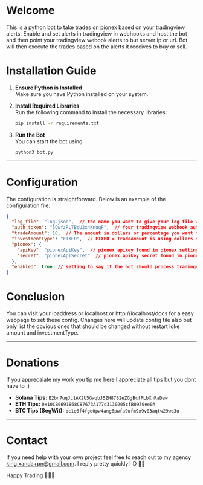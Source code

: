 # Welcome
This is a python bot to take trades on pionex based on your tradingview alerts. Enable and set alerts in tradingview in webhooks and host the bot and then point your tradingview webook alerts to but server ip or url. 
Bot will then execute the trades based on the alerts it receives to buy or sell. 


# Installation Guide

1. **Ensure Python is Installed**  
   Make sure you have Python installed on your system.

2. **Install Required Libraries**  
   Run the following command to install the necessary libraries:
   ```bash
   pip install -r requirements.txt
   ```

3. **Run the Bot**  
   You can start the bot using:
   ```bash
   python3 bot.py
   ```

---

# Configuration

The configuration is straightforward. Below is an example of the configuration file:
```json
{
  "log_file": "log.json",  // the name you want to give your log file where trades done are logged. Also errors.
  "auth_token": "5CwfzRLTBcU2x4KnuqF",  // Your tradingview webhook auth code. secures api calls
  "tradeAmount": 10,  // The amount in dollars or percentage you want to execute trades for.
  "investmentType": "FIXED",  // FIXED = TradeAmount is using dollars so 10 = $10 dollars, PERCENTAGE = TradeAmount is percentage so 10 = 10% of your total USDT Pionex account balance
  "pionex": {
    "apiKey": "pionexApiKey",  // pionex apikey found in pionex settings
    "secret": "pionexApiSecret"  // pionex apikey secret found in pionex settings when creating api key
  },
  "enabled": true  // setting to say if the bot should process tradingview alert signals or not. true or false. For quick disable
}
```

# Conclusion

You can visit your ipaddress or localhost or http://localhost/docs for a easy webpage to set these config. Changes here will update config file also but only list the obvious ones that should be changed without restart loke amount and investmentType. 

---

# Donations
If you apprecaiate my work you tip me here I appreciate all tips but you dont have to :) 

- **Solana Tips:** `E2bn7uqJL1AX2U5GwqbJ5ZH87B2eZGgBcfPLbXnRaDew`
- **ETH Tips:** `0x10CB0691868C87673A177d3130205cfB0930ee0A`
- **BTC Tips (SegWit):** `bc1q6f4fge0pw4ang6pwfa9ufm9x9v03aqtw29wq3u`

---

# Contact

If you need help with your own project feel free to reach out to my agency [king.xanda+pn@gmail.com](mailto:king.xanda+pn@gmail.com). I reply pretty quickly! :D 👋👋

Happy Trading 👋👋👋
